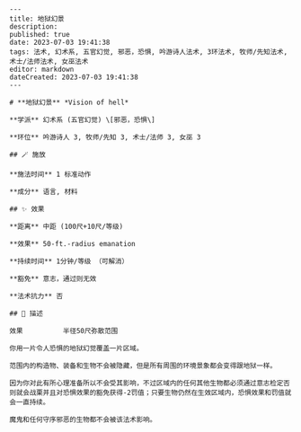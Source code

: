 
    ---
    title: 地狱幻景
    description: 
    published: true
    date: 2023-07-03 19:41:38
    tags: 法术, 幻术系, 五官幻觉, 邪恶，恐惧, 吟游诗人法术, 3环法术, 牧师/先知法术, 术士/法师法术, 女巫法术
    editor: markdown
    dateCreated: 2023-07-03 19:41:38
    ---

    # **地狱幻景** *Vision of hell*

    **学派** 幻术系 (五官幻觉) \[邪恶，恐惧\] 

    **环位** 吟游诗人 3, 牧师/先知 3, 术士/法师 3, 女巫 3

    ## 🪄 施放

    **施法时间** 1 标准动作

    **成分** 语言, 材料

    ## ✨ 效果  

    **距离** 中距 (100尺+10尺/等级) 

    **效果** 50-ft.-radius emanation 

    **持续时间** 1分钟/等级 （可解消） 

    **豁免** 意志，通过则无效

    **法术抗力** 否

    ## 📖 描述

    效果          半径50尺弥散范围

    你用一片令人恐惧的地狱幻觉覆盖一片区域。

    范围内的构造物、装备和生物不会被隐藏，但是所有周围的环境景象都会变得跟地狱一样。

    因为你对此有所心理准备所以不会受其影响，不过区域内的任何其他生物都必须通过意志检定否则就会战栗并且对恐惧效果的豁免获得-2罚值；只要生物仍然在生效区域内，恐惧效果和罚值就会一直持续。

    魔鬼和任何守序邪恶的生物都不会被该法术影响。
    